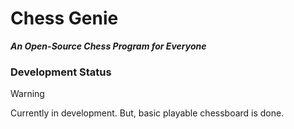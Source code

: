 # Chess Genie

_**An Open-Source Chess Program for Everyone**_

### Development Status

> [!WARNING]
> Currently in development. But, basic playable chessboard is done.
